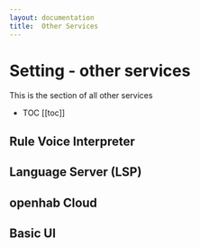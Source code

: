 ```yaml
---
layout: documentation
title:  Other Services
---
```


# Setting - other services

This is the section of all other services

- TOC
  [[toc]]

## Rule Voice Interpreter

## Language Server (LSP)

## openhab Cloud

## Basic UI
